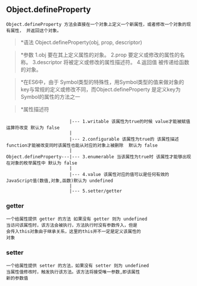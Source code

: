 ## Object.defineProperty 

    Object.defineProperty 方法会直接在一个对象上定义一个新属性，或者修改一个对象的现有属性， 并返回这个对象。

> *语法
     Object.defineProperty(obj, prop, descriptor)

> *参数
    1.obj 要在其上定义属性的对象。
    2.prop 要定义或修改的属性的名称。
    3.descriptor 将被定义或修改的属性描述符。
    4.返回值 被传递给函数的对象。

> *在ES6中，由于 Symbol类型的特殊性，用Symbol类型的值来做对象的key与常规的定义或修改不同，而Object.defineProperty 是定义key为Symbol的属性的方法之一

> *属性描述符

                            |--- 1.writable 该属性为true的时候 value才能被赋值运算符改变 默认为 false
                            |
                            |--- 2.configurable 该属性为true的 该属性描述function才能被改变同时该属性也能从对应的对象上被删除  默认为 false
                            |
    Object.defineProperty---|--- 3.enumerable 当该属性为true时 该属性才能够出现在对象的枚举属性中 默认为 false
                            |  
                            |--- 4.value 该属性对应的值可以是任何有效的JavaScript值(数值,对象,函数)默认为 undefined
                            |
                            |--- 5.setter/getter 


### getter 
    一个给属性提供 getter 的方法 如果没有 getter 则为 undefined 
    当访问该属性时，该方法会被执行，方法执行时没有参数传入，但是
    会传入this对象由于继承关系，这里的this并不一定是定义该属性的
    对象

### setter
    一个给属性提供 setter 的方法，如果没有 setter 则为 undefined
    当属性值修改时，触发执行该方法。该方法将接受唯一参数,即该属性
    新的参数值
